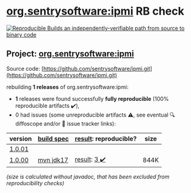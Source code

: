 [org.sentrysoftware:ipmi](https://central.sonatype.com/artifact/org.sentrysoftware/ipmi/versions) RB check
=======

[![Reproducible Builds](https://reproducible-builds.org/images/logos/rb.svg) an independently-verifiable path from source to binary code](https://reproducible-builds.org/)

## Project: [org.sentrysoftware:ipmi](https://central.sonatype.com/artifact/org.sentrysoftware/ipmi/versions)

Source code: [https://github.com/sentrysoftware/ipmi.git](https://github.com/sentrysoftware/ipmi.git)

rebuilding **1 releases** of org.sentrysoftware:ipmi:
- **1** releases were found successfully **fully reproducible** (100% reproducible artifacts :heavy_check_mark:),
- 0 had issues (some unreproducible artifacts :warning:, see eventual :mag: diffoscope and/or :memo: issue tracker links):

| version | [build spec](/BUILDSPEC.md) | [result](https://reproducible-builds.org/docs/jvm/): reproducible? | size |
| -- | --------- | ------ | -- |
| [1.0.01](https://central.sonatype.com/artifact/org.sentrysoftware/ipmi/1.0.01/pom) | | | |
| [1.0.00](https://central.sonatype.com/artifact/org.sentrysoftware/ipmi/1.0.00/pom) | [mvn jdk17](ipmi-1.0.00.buildspec) | [result](ipmi-1.0.00.buildinfo): [3 :heavy_check_mark: ](ipmi-1.0.00.buildcompare) | 844K |

<i>(size is calculated without javadoc, that has been excluded from reproducibility checks)</i>
